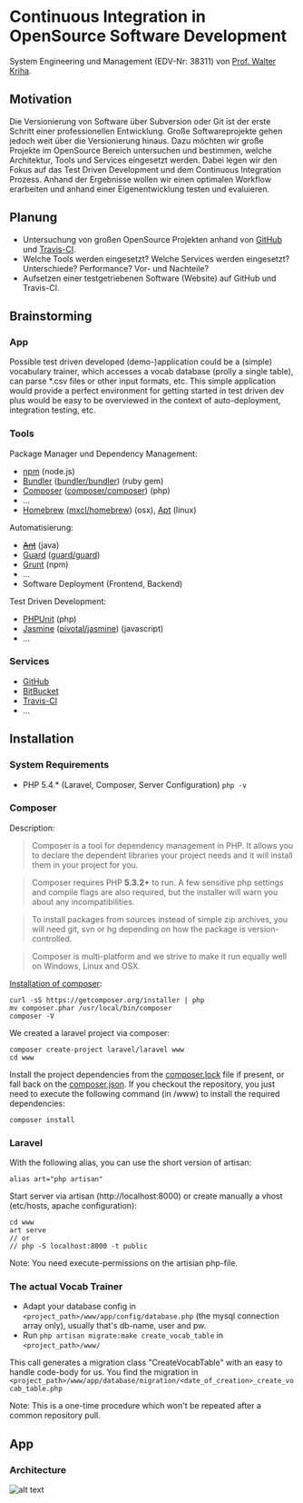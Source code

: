 # Continuous Integration in OpenSource Software Development

System Engineering und Management (EDV-Nr: 38311) von [Prof. Walter Kriha](http://kriha.de/).

## Motivation

Die Versionierung von Software über Subversion oder Git ist der erste Schritt einer professionellen Entwicklung. Große Softwareprojekte gehen jedoch weit über die Versionierung hinaus. Dazu möchten wir große Projekte im OpenSource Bereich untersuchen und bestimmen, welche Architektur, Tools und Services eingesetzt werden. Dabei legen wir den Fokus auf das Test Driven Development und dem Continuous Integration Prozess. Anhand der Ergebnisse wollen wir einen optimalen Workflow erarbeiten und anhand einer Eigenentwicklung testen und evaluieren.


## Planung

* Untersuchung von großen OpenSource Projekten anhand von [GitHub](http://github.com/) und [Travis-CI](https://travis-ci.org/).
* Welche Tools werden eingesetzt? Welche Services werden eingesetzt? Unterschiede? Performance? Vor- und Nachteile?
* Aufsetzen einer testgetriebenen Software (Website) auf GitHub und Travis-CI.

## Brainstorming

### App

Possible test driven developed (demo-)application could be a (simple) vocabulary trainer, which accesses a vocab database (prolly a single table), can parse *.csv files or other input formats, etc. This simple application would provide a perfect environment for getting started in test driven dev plus would be easy to be overviewed in the context of auto-deployment, integration testing, etc. 

### Tools

Package Manager und Dependency Management:

* [npm](http://nodejs.org/) (node.js)
* [Bundler](http://bundler.io/) ([bundler/bundler](https://github.com/bundler/bundler)) (ruby gem)
* [Composer](http://getcomposer.org/) ([composer/composer](https://github.com/composer/composer)) (php)
* …
* [Homebrew](http://brew.sh/) ([mxcl/homebrew](https://github.com/mxcl/homebrew)) (osx), [Apt](https://wiki.debian.org/Apt) (linux)

Automatisierung:

* ~~[Ant](http://ant.apache.org/)~~ (java)
* [Guard](http://guardgem.org/) ([guard/guard](https://github.com/guard/guard))
* [Grunt](http://gruntjs.com/) (npm)
* …
* Software Deployment (Frontend, Backend)

Test Driven Development:

* [PHPUnit](https://github.com/sebastianbergmann/phpunit/) (php)
* [Jasmine](http://pivotal.github.io/jasmine/) ([pivotal/jasmine](https://github.com/pivotal/jasmine)) (javascript)
* …


### Services

* [GitHub](http://github.com/)
* [BitBucket](https://bitbucket.org/)
* [Travis-CI](https://travis-ci.org/)
* …


## Installation

### System Requirements

* PHP 5.4.* (Laravel, Composer, Server Configuration) ```php -v```

### Composer

Description:

> Composer is a tool for dependency management in PHP. It allows you to declare the dependent libraries your project needs and it will install them in your project for you.

>  Composer requires PHP **5.3.2+** to run. A few sensitive php settings and compile flags are also required, but the installer will warn you about any incompatibilities.

> To install packages from sources instead of simple zip archives, you will need git, svn or hg depending on how the package is version-controlled.

> Composer is multi-platform and we strive to make it run equally well on Windows, Linux and OSX.

[Installation of composer](http://getcomposer.org/doc/00-intro.md#globally):

```
curl -sS https://getcomposer.org/installer | php
mv composer.phar /usr/local/bin/composer
composer -V
```
We created a laravel project via composer:

```
composer create-project laravel/laravel www
cd www
```

Install the project dependencies from the [composer.lock](https://github.com/csm-sem/workflow/blob/master/www/.gitignore) file if present, or fall back on the [composer.json](https://github.com/csm-sem/workflow/blob/master/www/composer.json). If you checkout the repository, you just need to execute the following command (in <path>/www) to install the required dependencies:

```
composer install
```

### Laravel

With the following alias, you can use the short version of artisan:

```
alias art="php artisan"
```

Start server via artisan (http://localhost:8000) or create manually a vhost (etc/hosts, apache configuration):

```
cd www
art serve
// or
// php -S localhost:8000 -t public
```

Note: You need execute-permissions on the artisian php-file.

### The actual Vocab Trainer
* Adapt your database config in `<project_path>/www/app/config/database.php` (the mysql connection array only), usually that's db-name, user and pw.
* Run `php artisan migrate:make create_vocab_table` in `<project_path>/www/`

This call generates a migration class "CreateVocabTable" with an easy to handle code-body for us. You find the migration in `<project_path>/www/app/database/migration/<date_of_creation>_create_vocab_table.php`

Note: This is a one-time procedure which won't be repeated after a common repository pull.


## App

### Architecture

![alt text][logo]

[logo]: https://raw.github.com/csm-sem/workflow/master/res/Vocab.png "Vocab Architecture"
